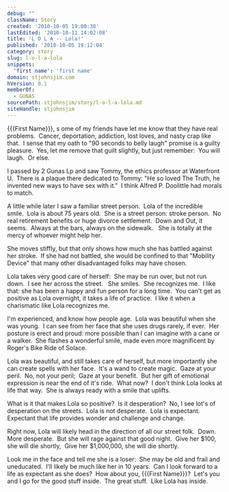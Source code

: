 ```yaml
---
debug: ""
className: Story
created: '2010-10-05 19:00:38'
lastEdited: '2010-10-11 14:02:08'
title: 'L O L A -- Lola!'
published: '2010-10-05 19:12:04'
category: story
slug: l-o-l-a-lola
snippets:
  'first name': 'first name'
domain: stjohnsjim.com
hVersion: 0.1
memberOf:
  - GUNAS
sourcePath: stjohnsjim/story/l-o-l-a-lola.md
siteHandle: stjohnsjim
---
```

{{{First Name}}}, s ome of my friends have let me know that they have real problems.&nbsp; Cancer, deportation, addiction, lost loves, and nasty crap like that.&nbsp; I sense that my oath to &quot;90 seconds to belly laugh&quot; promise is a guilty pleasure.&nbsp; Yes, let me remove that guilt slightly, but just remember:&nbsp; You will laugh.&nbsp; Or else.

I passed by 2 Gunas Lp and saw Tommy, the ethics professor at Waterfront U.&nbsp; There is a plaque there dedicated to Tommy: &quot;He so loved The Truth, he invented new ways to have sex with it.&quot;&nbsp; I think Alfred P. Doolittle had morals to match.

A little while later I saw a familiar street person.&nbsp; Lola of the incredible smile.&nbsp; Lola is about 75 years old.&nbsp; She is a street person: stroke person.&nbsp; No real retirement benefits or huge divorce settlement.&nbsp; Down and Out, it seems.&nbsp; Always at the bars, always on the sidewalk. &nbsp; She is totally at the mercy of whoever might help her.

She moves stiffly, but that only shows how much she has battled against her stroke.&nbsp; If she had not battled, she would be confined to that &quot;Mobility Device&quot; that many other disadvantaged folks may have chosen.

Lola takes very good care of herself: &nbsp;She may be run over, but not run down.&nbsp; I see her across the street. &nbsp; She smiles.&nbsp; She recognizes me.&nbsp; I like that: she has been a happy and fun person for a long time.&nbsp; You can't get as positive as Lola overnight, it takes a life of practice.&nbsp; I like it when a charismatic like Lola recognizes me.

I'm experienced, and know how people age.&nbsp; Lola was beautiful when she was young.&nbsp; I can see from her face that she uses drugs rarely, if ever.&nbsp; Her posture is erect and proud: more possible than I can imagine with a cane or a walker.&nbsp; She flashes a wonderful smile, made even more magnificent by Roger's Bike Ride of Solace.

Lola was beautiful, and still takes care of herself, but more importantly she can create spells with her face.&nbsp; It's a wand to create magic.&nbsp; Gaze at your peril.&nbsp; No, not your peril; &nbsp;Gaze at your benefit.&nbsp; But her gift of emotional expression is near the end of it's ride.&nbsp; What now?&nbsp; I don't think Lola looks at life that way.&nbsp; She is always ready with a smile that uplifts.

What is it that makes Lola so positive?&nbsp; Is it desperation?&nbsp; No, I see lot's of desperation on the streets.&nbsp; Lola is not desperate.&nbsp; Lola is expectant.&nbsp; Expectant that life provides wonder and challenge and change.

Right now, Lola will likely head in the direction of all our street folk.&nbsp; Down.&nbsp; More desperate.&nbsp; But she will rage against that good night.&nbsp; Give her $100, she will die shortly,&nbsp; Give her $1,000,000, she will die shortly. &nbsp;

Look me in the face and tell me she is a loser:&nbsp; She may be old and frail and uneducated.&nbsp; I'll likely be much like her in 10 years.&nbsp; Can I look forward to a life as expectant as she does?&nbsp; How about you, {{{First Name}}}?&nbsp; Let's you and I go for the good stuff inside.&nbsp; The great stuff.&nbsp; Like Lola has inside.

